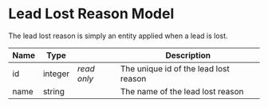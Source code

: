 # Lead Lost Reason Model

The lead lost reason is simply an entity applied when a lead is lost.

| Name  | Type      |               | Description                           |
|-------|-----------|---------------|---------------------------------------|
| id    | integer   | _read only_   | The unique id of the lead lost reason |
| name  | string    |               | The name of the lead lost reason      |